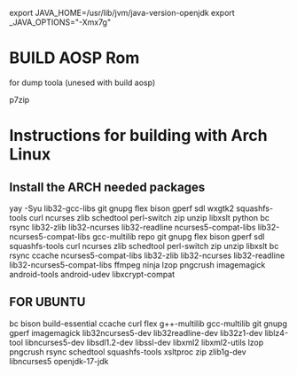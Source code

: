 
export JAVA_HOME=/usr/lib/jvm/java-version-openjdk
export _JAVA_OPTIONS="-Xmx7g"

BUILD AOSP Rom
===========

for dump toola (unesed with build aosp)

p7zip

Instructions for building with Arch Linux
=========================================

Install the ARCH needed packages
---------------------------

yay -Syu lib32-gcc-libs git gnupg flex bison gperf sdl wxgtk2 squashfs-tools curl ncurses zlib schedtool perl-switch zip unzip libxslt python bc rsync lib32-zlib lib32-ncurses lib32-readline ncurses5-compat-libs lib32-ncurses5-compat-libs gcc-multilib repo git gnupg flex bison gperf sdl squashfs-tools curl ncurses zlib schedtool perl-switch zip unzip libxslt  bc rsync ccache ncurses5-compat-libs lib32-zlib lib32-ncurses lib32-readline lib32-ncurses5-compat-libs ffmpeg ninja lzop pngcrush imagemagick  android-tools android-udev libxcrypt-compat




FOR UBUNTU
--------------------------
bc bison build-essential ccache curl flex g++-multilib gcc-multilib git gnupg gperf imagemagick lib32ncurses5-dev lib32readline-dev lib32z1-dev liblz4-tool libncurses5-dev libsdl1.2-dev libssl-dev  libxml2 libxml2-utils lzop pngcrush rsync schedtool squashfs-tools xsltproc zip zlib1g-dev libncurses5 openjdk-17-jdk


